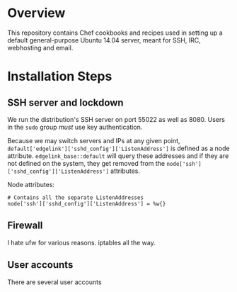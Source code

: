 # Overview

This repository contains Chef cookbooks and recipes used in setting up a default general-purpose Ubuntu 14.04 server, meant for SSH, IRC, webhosting and email. 

# Installation Steps

## SSH server and lockdown

We run the distribution's SSH server on port 55022 as well as 8080. Users in the `sudo` group *must* use key authentication.

Because we may switch servers and IPs at any given point, `default['edgelink']['sshd_config']['ListenAddress']` is defined as a node attribute. `edgelink_base::default` will query these addresses and if they are not defined on the system, they get removed from the `node['ssh']['sshd_config']['ListenAddress']`  attributes.

Node attributes:
```
# Contains all the separate ListenAddresses
node['ssh']['sshd_config']['ListenAddress'] = %w{}
```

## Firewall

I hate ufw for various reasons. iptables all the way.



## User accounts

There are several user accounts
